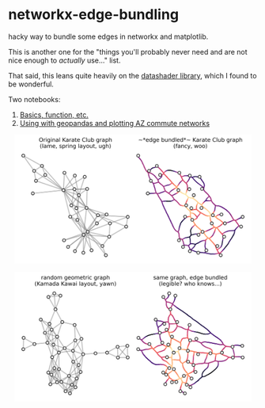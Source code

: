 # networkx-edge-bundling
hacky way to bundle some edges in networkx and matplotlib.

This is another one for the "things you'll probably never need and are not nice enough to *actually* use..." list.

That said, this leans quite heavily on the [datashader library](https://datashader.org/topics/index.html), which I found to be wonderful.

Two notebooks:
1. [Basics, function, etc.](https://nbviewer.jupyter.org/github/jkbren/networkx-edge-bundling/blob/master/code/edge-bundling-function.ipynb)
2. [Using with geopandas and plotting AZ commute networks](https://nbviewer.jupyter.org/github/jkbren/networkx-edge-bundling/blob/master/code/edge-bundling-geo.ipynb)

<p align="center">
<img src="figs/pngs/edge_bundle_karate.png" alt="Dope1" width="95%"/>
</p>

<p align="center">
<img src="figs/pngs/edge_bundle_rgg.png" alt="Dope2" width="95%"/>
</p>
